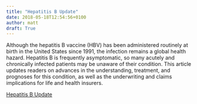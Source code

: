 ```yaml
---
title: "Hepatitis B Update"
date: 2018-05-18T12:54:56+0100
author: matt
draft: True
---
```

Although the hepatitis B vaccine (HBV) has been administered routinely at birth in the United States since 1991, the infection remains a global health hazard. Hepatitis B is frequently asymptomatic, so many acutely and chronically infected patients may be unaware of their condition. This article updates readers on advances in the understanding, treatment, and prognoses for this condition, as well as the underwriting and claims implications for life and health insurers.

[ Hepatitis B Update ]( https://www.rgare.com/knowledge-center/media/articles/hepatitis-b-update )
